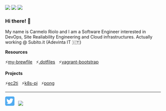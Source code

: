 <p align='left'>
    <img src="https://img.shields.io/badge/OS-Linux-informational?style=flat&logo=linux&logoColor=white&color=2bbc8a">
    <img src="https://img.shields.io/badge/Code-Python-informational?style=flat&logo=python&logoColor=white&color=2bbc8a">
    <img src="https://img.shields.io/badge/Code-Golang-informational?style=flat&logo=go&logoColor=white&color=2bbc8a">
</p>

### Hi there! 👋


My name is Carmelo Riolo and I am a Software Engineer interested in DevOps, Site Realiability Engineering and Cloud infrastructures.
Actually working @ Subito.it (Adevinta IT 🇮🇹)



**Resources**

⚡<a href="https://github.com/carmeloriolo/my-brewfile">my-brewfile</a>&nbsp;&nbsp;
⚡<a href="https://github.com/carmeloriolo/.dotfiles">.dotfiles</a>&nbsp;&nbsp;
⚡<a href="https://github.com/carmeloriolo/vagrant-bootstrap">vagrant-bootstrap</a>&nbsp;&nbsp;

**Projects**

⚡<a href="https://github.com/carmeloriolo/ec2ti">ec2ti</a>&nbsp;&nbsp;
⚡<a href="https://github.com/carmeloriolo/k8s-pi">k8s-pi</a>&nbsp;&nbsp;
⚡<a href="https://github.com/carmeloriolo/ebiten-pong">pong</a>&nbsp;&nbsp;


<hr/>

<a href="https://twitter.com/carmelo_riolo"><img height="30" src="./imgs/twitter.png"></a>&nbsp;&nbsp;
<a href="https://www.linkedin.com/in/carmelo-riolo-628690105/"><img height="30" src="https://github.com/WaylonWalker/WaylonWalker/blob/main/icon/linkedin.png?raw=true"></a>

